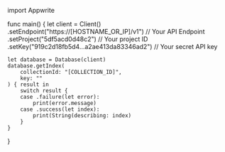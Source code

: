 import Appwrite

func main() {
    let client = Client()
      .setEndpoint("https://[HOSTNAME_OR_IP]/v1") // Your API Endpoint
      .setProject("5df5acd0d48c2") // Your project ID
      .setKey("919c2d18fb5d4...a2ae413da83346ad2") // Your secret API key

    let database = Database(client)
    database.getIndex(
        collectionId: "[COLLECTION_ID]",
        key: ""
    ) { result in
        switch result {
        case .failure(let error):
            print(error.message)
        case .success(let index):
            print(String(describing: index)
        }
    }
}

